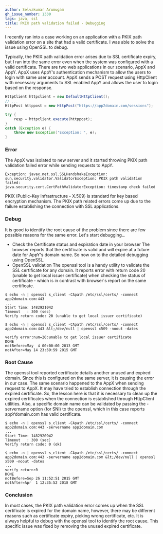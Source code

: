```yaml
---
author: Selvakumar Arumugam
gh_issue_number: 1330
tags: java, ssl
title: PKIX path validation failed - Debugging
---
```


I recently ran into a case working on an application with a PKIX path validation error on a site that had a valid certificate. I was able to solve the issue using OpenSSL to debug. 

Typically, the PKIX path validation error arises due to SSL certificate expiry, but I ran into the same error even when the system was configured with a valid certificate. There are two web applications in our scenario, AppX and AppY. AppX uses AppY's authentication mechanism to allow the users to login with same user account. AppX sends a POST request using HttpClient with necessary arguments to SSL enabled AppY and allows the user to login based on the response. 

```java
HttpClient httpclient = new DefaultHttpClient();
// ...
HttpPost httppost = new HttpPost("https://app2domain.com/sessions");

try {
    resp = httpclient.execute(httppost);
}
catch (Exception e) {
    throw new Exception("Exception: ", e);
}
```

### Error

The AppX was isolated to new server and it started throwing PKIX path validation failed error while sending requests to AppY.

```shell
Exception: javax.net.ssl.SSLHandshakeException: 
sun.security.validator.ValidatorException: PKIX path validation failed: 
java.security.cert.CertPathValidatorException: timestamp check failed
```
PKIX (Public-Key Infrastructure - X.509) is standard for key based encryption mechanism. The PKIX path related errors come up due to the failure establishing the connection with SSL applications.

### Debug

It is good to identify the root cause of the problem since there are few possible reasons for the same error. Let's start debugging... 

- Check the Certificate status and expiration date in your browser
The browser reports that the certificate is valid and will expire at a future date for AppY's domain name. So now on to the detailed debugging using OpenSSL.
- OpenSSL validation 
The openssl tool is a handy utility to validate the SSL certificate for any domain. It reports error with return code 20 (unable to get local issuer certificate) when checking the status of certificate - which is in contrast with browser's report on the same certificate.  

```shell
$ echo -n | openssl s_client -CApath /etc/ssl/certs/ -connect app2domain.com:443 
...
Start Time: 1482921042
Timeout   : 300 (sec)
Verify return code: 20 (unable to get local issuer certificate)

$ echo -n | openssl s_client -CApath /etc/ssl/certs/ -connect app2domain.com:443 &lt;/dev/null | openssl x509 -noout -dates

verify error:num=20:unable to get local issuer certificate
DONE
notBefore=May  4 00:00:00 2013 GMT
notAfter=May 14 23:59:59 2015 GMT
```

### Root Cause

The openssl tool reported certificate details another unused and expired domain. Since this is configured on the same server, it is causing the error in our case. The same scenario happened to the AppX when sending request to AppX. It may have tried to establish connection through the expired certificate. So, the lesson here is that it is necessary to clean up the expired certificates when the connection is established through HttpClient utilities. Also, a specific domain name can be validated by passing the -servername option (for SNI) to the openssl, which in this case reports appYdomain.com has valid certificate.

```shell
$ echo -n | openssl s_client -CApath /etc/ssl/certs/ -connect app2domain.com:443 -servername app2domain.com
...
Start Time: 1482920942
Timeout   : 300 (sec)
Verify return code: 0 (ok)

$ echo -n | openssl s_client -CApath /etc/ssl/certs/ -connect app2domain.com:443 -servername app2domain.com &lt;/dev/null | openssl x509 -noout -dates
...
verify return:0
DONE
notBefore=Sep 26 11:52:51 2015 GMT
notAfter=Apr  1 12:35:52 2018 GMT
```

### Conclusion

In most cases, the PKIX path validation error comes up when the SSL certificate is expired for the domain name, however, there may be different reasons such as certificate expiry, picking wrong certificate, etc. It is always helpful to debug with the openssl tool to identify the root cause. This specific issue was fixed by removing the unused expired certificate.


